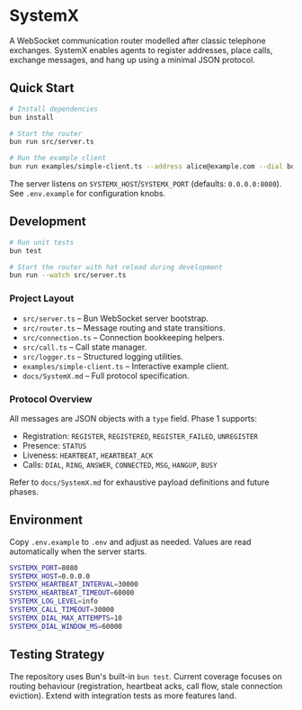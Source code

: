 # SystemX

A WebSocket communication router modelled after classic telephone exchanges. SystemX enables agents to register addresses, place calls, exchange messages, and hang up using a minimal JSON protocol.

## Quick Start

```bash
# Install dependencies
bun install

# Start the router
bun run src/server.ts

# Run the example client
bun run examples/simple-client.ts --address alice@example.com --dial bob@example.com
```

The server listens on `SYSTEMX_HOST`/`SYSTEMX_PORT` (defaults: `0.0.0.0:8080`). See `.env.example` for configuration knobs.

## Development

```bash
# Run unit tests
bun test

# Start the router with hot reload during development
bun run --watch src/server.ts
```

### Project Layout

- `src/server.ts` – Bun WebSocket server bootstrap.
- `src/router.ts` – Message routing and state transitions.
- `src/connection.ts` – Connection bookkeeping helpers.
- `src/call.ts` – Call state manager.
- `src/logger.ts` – Structured logging utilities.
- `examples/simple-client.ts` – Interactive example client.
- `docs/SystemX.md` – Full protocol specification.

### Protocol Overview

All messages are JSON objects with a `type` field. Phase 1 supports:

- Registration: `REGISTER`, `REGISTERED`, `REGISTER_FAILED`, `UNREGISTER`
- Presence: `STATUS`
- Liveness: `HEARTBEAT`, `HEARTBEAT_ACK`
- Calls: `DIAL`, `RING`, `ANSWER`, `CONNECTED`, `MSG`, `HANGUP`, `BUSY`

Refer to `docs/SystemX.md` for exhaustive payload definitions and future phases.

## Environment

Copy `.env.example` to `.env` and adjust as needed. Values are read automatically when the server starts.

```bash
SYSTEMX_PORT=8080
SYSTEMX_HOST=0.0.0.0
SYSTEMX_HEARTBEAT_INTERVAL=30000
SYSTEMX_HEARTBEAT_TIMEOUT=60000
SYSTEMX_LOG_LEVEL=info
SYSTEMX_CALL_TIMEOUT=30000
SYSTEMX_DIAL_MAX_ATTEMPTS=10
SYSTEMX_DIAL_WINDOW_MS=60000
```

## Testing Strategy

The repository uses Bun's built-in `bun test`. Current coverage focuses on routing behaviour (registration, heartbeat acks, call flow, stale connection eviction). Extend with integration tests as more features land.
